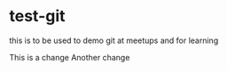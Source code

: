 test-git
========
this is to be used to demo git at meetups and for learning


This is a change
Another change
